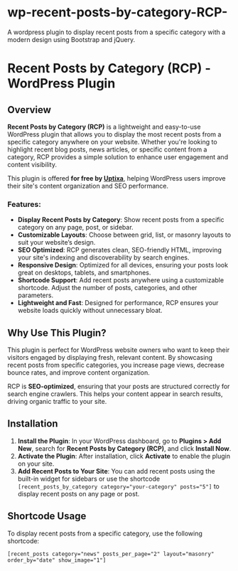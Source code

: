 # wp-recent-posts-by-category-RCP-
A wordpress plugin to display recent posts from a specific category with a modern design using Bootstrap and jQuery.
# Recent Posts by Category (RCP) - WordPress Plugin

## Overview
**Recent Posts by Category (RCP)** is a lightweight and easy-to-use WordPress plugin that allows you to display the most recent posts from a specific category anywhere on your website. Whether you're looking to highlight recent blog posts, news articles, or specific content from a category, RCP provides a simple solution to enhance user engagement and content visibility.

This plugin is offered **for free by [Uptixa](https://uptixa.com)**, helping WordPress users improve their site's content organization and SEO performance.

### Features:
- **Display Recent Posts by Category**: Show recent posts from a specific category on any page, post, or sidebar.
- **Customizable Layouts**: Choose between grid, list, or masonry layouts to suit your website’s design.
- **SEO Optimized**: RCP generates clean, SEO-friendly HTML, improving your site's indexing and discoverability by search engines.
- **Responsive Design**: Optimized for all devices, ensuring your posts look great on desktops, tablets, and smartphones.
- **Shortcode Support**: Add recent posts anywhere using a customizable shortcode. Adjust the number of posts, categories, and other parameters.
- **Lightweight and Fast**: Designed for performance, RCP ensures your website loads quickly without unnecessary bloat.

## Why Use This Plugin?
This plugin is perfect for WordPress website owners who want to keep their visitors engaged by displaying fresh, relevant content. By showcasing recent posts from specific categories, you increase page views, decrease bounce rates, and improve content organization.

RCP is **SEO-optimized**, ensuring that your posts are structured correctly for search engine crawlers. This helps your content appear in search results, driving organic traffic to your site.

## Installation
1. **Install the Plugin**: In your WordPress dashboard, go to **Plugins > Add New**, search for **Recent Posts by Category (RCP)**, and click **Install Now**.
2. **Activate the Plugin**: After installation, click **Activate** to enable the plugin on your site.
3. **Add Recent Posts to Your Site**: You can add recent posts using the built-in widget for sidebars or use the shortcode `[recent_posts_by_category category="your-category" posts="5"]` to display recent posts on any page or post.

## Shortcode Usage
To display recent posts from a specific category, use the following shortcode:

```plaintext
[recent_posts category="news" posts_per_page="2" layout="masonry" order_by="date" show_image="1"]
